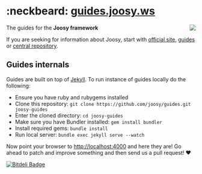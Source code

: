 # :neckbeard:&nbsp;[guides.joosy.ws](http://guides.joosy.ws)

<a href="http://joosy.ws"><img src="http://f.cl.ly/items/3X0f2K1z3r1X3K162W2c/logo.png" align="right" /></a>

The guides for the **Joosy framework**

If you are seeking for information about Joosy, start with [official site](http://joosy.ws), [guides](http://guides.joosy.ws) or [central repository](https://github.com/joosy/joosy/).

## Guides internals

Guides are built on top of [Jekyll](jekyllrb.com). To run instance of guides locally do the following:

  * Ensure you have ruby and rubygems installed
  * Clone this repository: `git clone https://github.com/joosy/guides.git joosy-guides`
  * Enter the cloned directory: `cd joosy-guides`
  * Make sure you have Bundler installed: `gem install bundler`
  * Install required gems: `bundle install`
  * Run local server: `bundle exec jekyll serve --watch`

Now point your browser to [http://localhost:4000](http://localhost:4000) and here they are! Go ahead to patch and improve something and then send us a pull request! :heart:

[![Bitdeli Badge](https://d2weczhvl823v0.cloudfront.net/joosy/guides/trend.png)](https://bitdeli.com/free "Bitdeli Badge")

